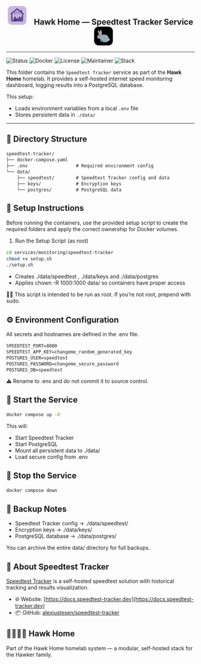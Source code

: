 <p align="center">
  <img src="../../../assets/img/hhlogo.png" alt="Hawk Home Logo" width="50" style="border-radius: 10px;" />
  &nbsp;&nbsp;&nbsp;
  <strong style="font-size: 1.5em;">Hawk Home — Speedtest Tracker Service</strong>
  &nbsp;&nbsp;&nbsp;
  <img src="../../../assets/img/speedtest-logo.png" alt="Speedtest Logo" width="50" style="border-radius: 12px;" />
</p>

---

![Status](https://img.shields.io/badge/status-active-success?style=flat-square)
![Docker](https://img.shields.io/badge/docker-ready-blue?style=flat-square)
![License](https://img.shields.io/badge/license-private-lightgrey?style=flat-square)
![Maintainer](https://img.shields.io/badge/maintainer-HawkerFamily-purple?style=flat-square)
![Stack](https://img.shields.io/badge/stack-Monitoring-orange?style=flat-square)

This folder contains the `Speedtest Tracker` service as part of the **Hawk Home**  homelab.
It provides a self-hosted internet speed monitoring dashboard, logging results into a PostgreSQL database.

This setup:
- Loads environment variables from a local `.env` file  
- Stores persistent data in `./data/`  

---

## 📁 Directory Structure

```plaintext
speedtest-tracker/
├── docker-compose.yaml
├── .env                  # Required environment config
└── data/
    ├── speedtest/        # Speedtest Tracker config and data
    ├── keys/             # Encryption keys
    └── postgres/         # PostgreSQL data
```

## 🔧 Setup Instructions

Before running the containers, use the provided setup script to create the required folders and apply the correct ownership for Docker volumes.

1. Run the Setup Script (as root)

```bash
cd services/monitoring/speedtest-tracker
chmod +x setup.sh
./setup.sh
```
- Creates ./data/speedtest , ./data/keys and ./data/postgres</br>
- Applies chown -R 1000:1000 data/ so containers have proper access

🧑‍💻 This script is intended to be run as root. If you’re not root, prepend with sudo.

## ⚙️ Environment Configuration

All secrets and hostnames are defined in the .env file.

```env
SPEEDTEST_PORT=8080
SPEEDTEST_APP_KEY=changeme_random_generated_key
POSTGRES_USER=speedtest
POSTGRES_PASSWORD=changeme_secure_password
POSTGRES_DB=speedtest
```
⚠️ Rename to .env and do not commit it to source control.

## 🚀 Start the Service

```bash
docker compose up -d
```
This will:

- Start Speedtest Tracker</br>
- Start PostgreSQL</br>
- Mount all persistent data to ./data/</br>
- Load secure config from .env</br>

## 🛑 Stop the Service
```bash
docker compose down
```

## 🔄 Backup Notes
- Speedtest Tracker config → ./data/speedtest/
- Encryption keys → ./data/keys/
- PostgreSQL database → ./data/postgres/

You can archive the entire data/ directory for full backups.

## 🧠 About Speedtest Tracker

[Speedtest Tracker](https://docs.speedtest-tracker.dev) is a self-hosted speedtest solution with historical tracking and results visualization.

- 🌐 Website: [https://docs.speedtest-tracker.dev](https://docs.speedtest-tracker.dev)
- 📦 GitHub: [alexjustesen/speedtest-tracker](https://github.com/alexjustesen/speedtest-tracker)


## 👨‍👩‍👧‍👦 Hawk Home

Part of the Hawk Home homelab system — a modular, self-hosted stack for the Hawker family.